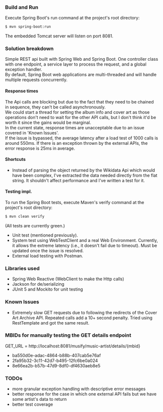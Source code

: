 ### Build and Run
Execute Spring Boot's run command at the project's root directory:
``` Bash
$ mvn spring-boot:run
```
The embedded Tomcat server will listen on port 8081.
### Solution breakdown
Simple REST api built with Spring Web and Spring Boot. One controller class with one endpoint, a service layer to process the request, and a global exception handler.  
By default, Spring Boot web applications are multi-threaded and will handle multiple requests concurrently.
#### Response times
The Api calls are blocking but due to the fact that they need to be chained in sequence, they can't be called asynchronously.  
We could start a thread for setting the album info and cover art as those operations don't need to wait for the other API calls, but I don't think it'd be worth it since the gains would be marginal.  
In the current state, response times are unacceptable due to an issue covered in 'Known Issues'.  
If the issue is bypassed, the average latency after a load test of 1000 calls is around 550ms. If there is an exception thrown by the external APIs, the error response is 25ms in average.
#### Shortcuts
* Instead of parsing the object returned by the Wikidata Api which would have been complex, I've extracted the data needed directly from the flat string. It shouldn't affect performance and I've written a test for it.
#### Testing impl.
To run the Spring Boot tests, execute Maven's verify command at the project's root directory:
``` Bash
$ mvn clean verify
```
(All tests are currently green.)
* Unit test (mentioned previously).
* System test using WebTestClient and a real Web Environment. Currently, it allows the extreme latency (i.e., it doesn't fail due to timeout). Must be updated once the issue is resolved.
* External load testing with Postman.
### Libraries used
* Spring Web Reactive (WebClient to make the Http calls)
* Jackson for de/serializing
* JUnit 5 and Mockito for unit testing
### Known Issues
* Extremely slow GET requests due to following the redirects of the Cover Art Archive API. Repeated calls add a 10+ second penalty. Tried using RestTemplate and got the same result.
### MBIDs for manually testing the GET details endpoint
GET_URL = http://localhost:8081/musify/music-artist/details/{mbid}
* ba550d0e-adac-4864-b88b-407cab5e76af
* 2fa95b32-3c11-42d7-b495-12fc6be0a024
* 8e66ea2b-b57b-47d9-8df0-df4630aeb8e5
### TODOs
* more granular exception handling with descriptive error messages
* better response for the case in which one external API fails but we have some artist's data to return
* better test coverage
